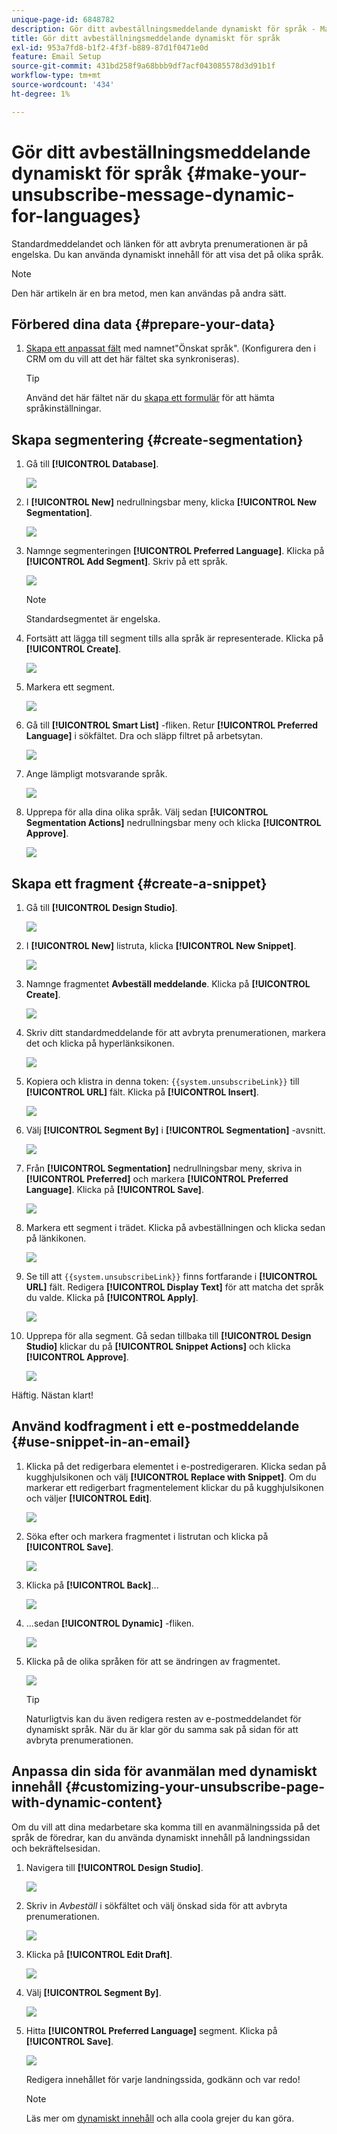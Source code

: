 ```yaml
---
unique-page-id: 6848782
description: Gör ditt avbeställningsmeddelande dynamiskt för språk - Marketo Docs - produktdokumentation
title: Gör ditt avbeställningsmeddelande dynamiskt för språk
exl-id: 953a7fd8-b1f2-4f3f-b889-87d1f0471e0d
feature: Email Setup
source-git-commit: 431bd258f9a68bbb9df7acf043085578d3d91b1f
workflow-type: tm+mt
source-wordcount: '434'
ht-degree: 1%

---
```


# Gör ditt avbeställningsmeddelande dynamiskt för språk {#make-your-unsubscribe-message-dynamic-for-languages}

Standardmeddelandet och länken för att avbryta prenumerationen är på engelska. Du kan använda dynamiskt innehåll för att visa det på olika språk.

>[!NOTE]
>
>Den här artikeln är en bra metod, men kan användas på andra sätt.

## Förbered dina data {#prepare-your-data}

1. [Skapa ett anpassat fält](/help/marketo/product-docs/administration/field-management/create-a-custom-field-in-marketo.md) med namnet&quot;Önskat språk&quot;. (Konfigurera den i CRM om du vill att det här fältet ska synkroniseras).

   >[!TIP]
   >
   >Använd det här fältet när du [skapa ett formulär](/help/marketo/product-docs/demand-generation/forms/creating-a-form/create-a-form.md) för att hämta språkinställningar.

## Skapa segmentering {#create-segmentation}

1. Gå till **[!UICONTROL Database]**.

   ![](assets/make-your-unsubscribe-message-dynamic-for-languages-1.png)

1. I **[!UICONTROL New]** nedrullningsbar meny, klicka **[!UICONTROL New Segmentation]**.

   ![](assets/make-your-unsubscribe-message-dynamic-for-languages-2.png)

1. Namnge segmenteringen **[!UICONTROL Preferred Language]**. Klicka på **[!UICONTROL Add Segment]**. Skriv på ett språk.

   ![](assets/make-your-unsubscribe-message-dynamic-for-languages-3.png)

   >[!NOTE]
   >
   >Standardsegmentet är engelska.

1. Fortsätt att lägga till segment tills alla språk är representerade. Klicka på **[!UICONTROL Create]**.

   ![](assets/make-your-unsubscribe-message-dynamic-for-languages-4.png)

1. Markera ett segment.

   ![](assets/make-your-unsubscribe-message-dynamic-for-languages-5.png)

1. Gå till **[!UICONTROL Smart List]** -fliken. Retur **[!UICONTROL Preferred Language]** i sökfältet. Dra och släpp filtret på arbetsytan.

   ![](assets/make-your-unsubscribe-message-dynamic-for-languages-6.png)

1. Ange lämpligt motsvarande språk.

   ![](assets/make-your-unsubscribe-message-dynamic-for-languages-7.png)

1. Upprepa för alla dina olika språk. Välj sedan **[!UICONTROL Segmentation Actions]** nedrullningsbar meny och klicka **[!UICONTROL Approve]**.

   ![](assets/make-your-unsubscribe-message-dynamic-for-languages-8.png)

## Skapa ett fragment {#create-a-snippet}

1. Gå till **[!UICONTROL Design Studio]**.

   ![](assets/make-your-unsubscribe-message-dynamic-for-languages-9.png)

1. I **[!UICONTROL New]** listruta, klicka **[!UICONTROL New Snippet]**.

   ![](assets/make-your-unsubscribe-message-dynamic-for-languages-10.png)

1. Namnge fragmentet **Avbeställ meddelande**. Klicka på **[!UICONTROL Create]**.

   ![](assets/make-your-unsubscribe-message-dynamic-for-languages-11.png)

1. Skriv ditt standardmeddelande för att avbryta prenumerationen, markera det och klicka på hyperlänksikonen.

   ![](assets/make-your-unsubscribe-message-dynamic-for-languages-12.png)

1. Kopiera och klistra in denna token: `{{system.unsubscribeLink}}` till **[!UICONTROL URL]** fält. Klicka på **[!UICONTROL Insert]**.

   ![](assets/make-your-unsubscribe-message-dynamic-for-languages-13.png)

1. Välj **[!UICONTROL Segment By]** i **[!UICONTROL Segmentation]** -avsnitt.

   ![](assets/make-your-unsubscribe-message-dynamic-for-languages-14.png)

1. Från **[!UICONTROL Segmentation]** nedrullningsbar meny, skriva in **[!UICONTROL Preferred]** och markera **[!UICONTROL Preferred Language]**. Klicka på **[!UICONTROL Save]**.

   ![](assets/make-your-unsubscribe-message-dynamic-for-languages-15.png)

1. Markera ett segment i trädet. Klicka på avbeställningen och klicka sedan på länkikonen.

   ![](assets/make-your-unsubscribe-message-dynamic-for-languages-16.png)

1. Se till att `{{system.unsubscribeLink}}` finns fortfarande i **[!UICONTROL URL]** fält. Redigera **[!UICONTROL Display Text]** för att matcha det språk du valde. Klicka på **[!UICONTROL Apply]**.

   ![](assets/make-your-unsubscribe-message-dynamic-for-languages-17.png)

1. Upprepa för alla segment. Gå sedan tillbaka till **[!UICONTROL Design Studio]** klickar du på **[!UICONTROL Snippet Actions]** och klicka **[!UICONTROL Approve]**.

   ![](assets/make-your-unsubscribe-message-dynamic-for-languages-18.png)

Häftig. Nästan klart!

## Använd kodfragment i ett e-postmeddelande {#use-snippet-in-an-email}

1. Klicka på det redigerbara elementet i e-postredigeraren. Klicka sedan på kugghjulsikonen och välj **[!UICONTROL Replace with Snippet]**. Om du markerar ett redigerbart fragmentelement klickar du på kugghjulsikonen och väljer **[!UICONTROL Edit]**.

   ![](assets/make-your-unsubscribe-message-dynamic-for-languages-19.png)

1. Söka efter och markera fragmentet i listrutan och klicka på **[!UICONTROL Save]**.

   ![](assets/make-your-unsubscribe-message-dynamic-for-languages-20.png)

1. Klicka på **[!UICONTROL Back]**...

   ![](assets/make-your-unsubscribe-message-dynamic-for-languages-21.png)

1. ...sedan **[!UICONTROL Dynamic]** -fliken.

   ![](assets/make-your-unsubscribe-message-dynamic-for-languages-22.png)

1. Klicka på de olika språken för att se ändringen av fragmentet.

   ![](assets/make-your-unsubscribe-message-dynamic-for-languages-23.png)

   >[!TIP]
   >
   >Naturligtvis kan du även redigera resten av e-postmeddelandet för dynamiskt språk. När du är klar gör du samma sak på sidan för att avbryta prenumerationen.

## Anpassa din sida för avanmälan med dynamiskt innehåll {#customizing-your-unsubscribe-page-with-dynamic-content}

Om du vill att dina medarbetare ska komma till en avanmälningssida på det språk de föredrar, kan du använda dynamiskt innehåll på landningssidan och bekräftelsesidan.

1. Navigera till **[!UICONTROL Design Studio]**.

   ![](assets/make-your-unsubscribe-message-dynamic-for-languages-24.png)

1. Skriv in _Avbeställ_ i sökfältet och välj önskad sida för att avbryta prenumerationen.

   ![](assets/make-your-unsubscribe-message-dynamic-for-languages-25.png)

1. Klicka på **[!UICONTROL Edit Draft]**.

   ![](assets/make-your-unsubscribe-message-dynamic-for-languages-26.png)

1. Välj **[!UICONTROL Segment By]**.

   ![](assets/make-your-unsubscribe-message-dynamic-for-languages-27.png)

1. Hitta **[!UICONTROL Preferred Language]** segment. Klicka på **[!UICONTROL Save]**.

   ![](assets/make-your-unsubscribe-message-dynamic-for-languages-28.png)

   Redigera innehållet för varje landningssida, godkänn och var redo!

   >[!NOTE]
   >
   >Läs mer om [dynamiskt innehåll](/help/marketo/product-docs/personalization/segmentation-and-snippets/segmentation/understanding-dynamic-content.md) och alla coola grejer du kan göra.
